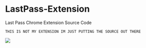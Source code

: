 # LastPass-Extension
Last Pass Chrome Extension Source Code

``THIS IS NOT MY EXTENSION IM JUST PUTTING THE SOURCE OUT THERE``

![](name-of-giphy.gif)
